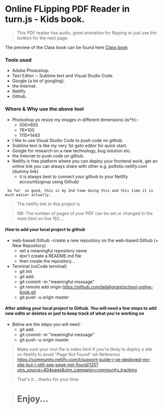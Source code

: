 # Online FLipping PDF Reader in turn.js - Kids book.

> This PDF reader has audio, good animation for flipping or just use the buttton for the next page.

The preview of the Class book can be found here [Class book](https://lugard-genius-class-year-book.netlify.app/) 

### Tools used
- Adobe Photoshop.
- Text Editor :- Sublime text and Visual Studio Code. 
- Google (a lot of googling).
- the Internet.
- Netlify
- Github.

### Where & Why use the above tool 
- Photoshop yo resize my images in different dimensions (w*h):- 
	- 500*650  
	- 76*100
	- 1115*1443
- I like to use Visual Studio Code to push code on github.
- Sublime text is like my very 1st goto editor for quick start.
- Google for research on a new technology, bug solution etc.
-  the Internet to push code on github.
-  Netlify is free platform where you can deploy your frontend work, get an online link you can always share with other e.g. potfolio.netlify.com (dummy link) 
    - it is always best to connect your github to your Netlify account(signup using Github)

`  So far  so good, this is my 2nd time doing this and this time it is much easier actually. `

> The netlify link to this project  is 

> NB: The number of pages of your PDF can be set or changed in the main.html on line 182....

#### How to add your local project to github
- web-based Github
  -create a new repository on the web-based Github (+ New Repository)
  - set a meaningful repository name 
  - don't create a README.md file
  - then create the repository...
- Terminal (vsCode terminal)
   - git init
   - git add .
   - git commit -m "meaningful message"
   - git remote add origin https://github.com/lailahgrant/school-online-book.git
   - git push -u origin master

#### After adding your local project to Github. You will need a few steps to add new edits or deletes or just to keep track of what you're working on 
- Below are the steps you will need :
  - git add .
  - git commit -m "meaningful message"
  - git push -u origin master
  

> Make sure your root file is index.html if you're likely to deploy a site on Netlify to avoid "Page Not Found" ish 
> Reference https://community.netlify.com/t/support-guide-i-ve-deployed-my-site-but-i-still-see-page-not-found/125?utm_source=404page&utm_campaign=community_tracking
> 

> That's it... thanks for your time

> #  Enjoy...
